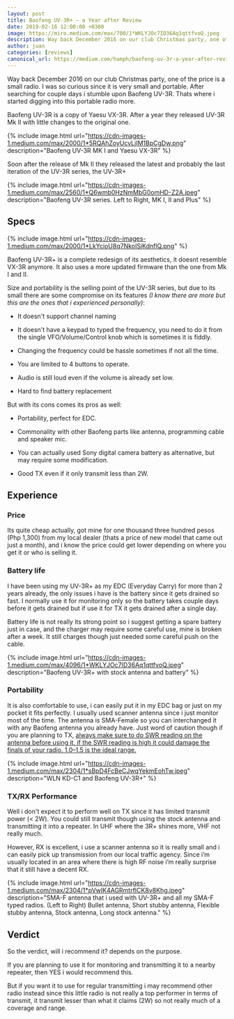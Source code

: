 ```yaml
---
layout: post
title: Baofeng UV-3R+ — a Year after Review
date: 2019-02-16 12:00:00 +0300
image: https://miro.medium.com/max/700/1*WKLYJOc7ID36Aq1qttfvoQ.jpeg
description: Way back December 2016 on our club Christmas party, one of the price is a small radio. I was so curious since it is very small and portable. After searching for couple days i stumble upon Baofeng UV-3R.
author: juan
categories: [reviews]
canonical_url: https://medium.com/hamph/baofeng-uv-3r-a-year-after-review-3aa0f99e3881 
---
```


Way back December 2016 on our club Christmas party, one of the price is a small radio. I was so curious since it is very small and portable. After searching for couple days i stumble upon Baofeng UV-3R. Thats where i started digging into this portable radio more.

Baofeng UV-3R is a copy of Yaesu VX-3R. After a year they released UV-3R Mk II with little changes to the original one.

{% include image.html url="https://cdn-images-1.medium.com/max/2000/1*5RQAhZoyUcvLjIM1BpCgDw.png" description="Baofeng UV-3R MK I and Yaesu VX-3R" %}

Soon after the release of Mk II they released the latest and probably the last iteration of the UV-3R series, the UV-3R+

{% include image.html url="https://cdn-images-1.medium.com/max/2560/1*Q6wmb0HzNmMbG0omHD-Z2A.jpeg" description="Baofeng UV-3R series. Left to Right, MK I, II and Plus" %}

## Specs


{% include image.html url="https://cdn-images-1.medium.com/max/2000/1*LkYcioU8q7NkoISjKdnflQ.png" %}

Baofeng UV-3R+ is a complete redesign of its aesthetics, it doesnt resemble VX-3R anymore. It also uses a more updated firmware than the one from Mk I and II.

Size and portability is the selling point of the UV-3R series, but due to its small there are some compromise on its features *(I know there are more but this are the ones that i experienced personally)*:

* It doesn't support channel naming

* It doesn't have a keypad to typed the frequency, you need to do it from the single VFO/Volume/Control knob which is sometimes it is fiddly.

* Changing the frequency could be hassle sometimes if not all the time.

* You are limited to 4 buttons to operate.

* Audio is still loud even if the volume is already set low.

* Hard to find battery replacement

But with its cons comes its pros as well:

* Portability, perfect for EDC.

* Commonality with other Baofeng parts like antenna, programming cable and speaker mic.

* You can actually used Sony digital camera battery as alternative, but may require some modification.

* Good TX even if it only transmit less than 2W.

## Experience

### Price

Its quite cheap actually, got mine for one thousand three hundred pesos (Php 1,300) from my local dealer (thats a price of new model that came out just a month), and i know the price could get lower depending on where you get it or who is selling it.

### Battery life

I have been using my UV-3R+ as my EDC (Everyday Carry) for more than 2 years already, the only issues i have is the battery since it gets drained so fast. I normally use it for monitoring only so the battery takes couple days before it gets drained but if use it for TX it gets drained after a single day.

Battery life is not really its strong point so i suggest getting a spare battery just in case, and the charger may require some careful use, mine is broken after a week. It still charges though just needed some careful push on the cable.

{% include image.html url="https://cdn-images-1.medium.com/max/4096/1*WKLYJOc7ID36Aq1qttfvoQ.jpeg" description="Baofeng UV-3R+ with stock antenna and battery" %}

### Portability

It is also comfortable to use, i can easily put it in my EDC bag or just on my pocket it fits perfectly. I usually used scanner antenna since i just monitor most of the time. The antenna is SMA-Female so you can interchanged it with any Baofeng antenna you already have. Just word of caution though if you are planning to TX, [always make sure to do SWR reading on the antenna before using it, if the SWR reading is high it could damage the finals of your radio. 1.0–1.5 is the ideal range.](/blogs/swr-for-dummies.html)

{% include image.html url="https://cdn-images-1.medium.com/max/2304/1*sBpD4FcBeCJwqYekmEohTw.jpeg" description="WLN KD-C1 and Baofeng UV-3R+" %}

### TX/RX Performance

Well i don't expect it to perform well on TX since it has limited transmit power (< 2W). You could still transmit though using the stock antenna and transmitting it into a repeater. In UHF where the 3R+ shines more, VHF not really much.

However, RX is excellent, i use a scanner antenna so it is really small and i can easily pick up transmission from our local traffic agency. Since i’m usually located in an area where there is high RF noise i’m really surprise that it still have a decent RX.

{% include image.html url="https://cdn-images-1.medium.com/max/2304/1*pVwIK4AGRmtrfICK8v8Khg.jpeg" description="SMA-F antenna that i used with UV-3R+ and all my SMA-F typed radios. (Left to Right) Bullet antenna, Short stubby antenna, Flexible stubby antenna, Stock antenna, Long stock antenna." %}

## Verdict

So the verdict, will i recommend it? depends on the purpose.

If you are planning to use it for monitoring and transmitting it to a nearby repeater, then YES i would recommend this.

But if you want it to use for regular transmitting i may recommend other radio instead since this little radio is not really a top performer in terms of transmit, it transmit lesser than what it claims (2W) so not really much of a coverage and range.